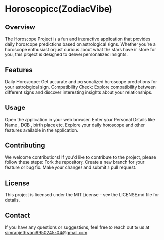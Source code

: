 # Horoscopicc(ZodiacVibe) 
## Overview
The Horoscope Project is a fun and interactive application that provides daily horoscope predictions based on astrological signs. Whether you're a horoscope enthusiast or just curious about what the stars have in store for you, this project is designed to deliver personalized insights.

## Features
Daily Horoscope: Get accurate and personalized horoscope predictions for your astrological sign.
Compatibility Check: Explore compatibility between different signs and discover interesting insights about your relationships.

## Usage
Open the application in your web browser.
Enter your Personal Details like Name , DOB , birth place etc.
Explore your daily horoscope and other features available in the application.
## Contributing
We welcome contributions! If you'd like to contribute to the project, please follow these steps:
Fork the repository.
Create a new branch for your feature or bug fix.
Make your changes and submit a pull request.
## License
This project is licensed under the MIT License - see the LICENSE.md file for details.

## Contact
If you have any questions or suggestions, feel free to reach out to us at simranjethwani9950245504@gmail.com.


